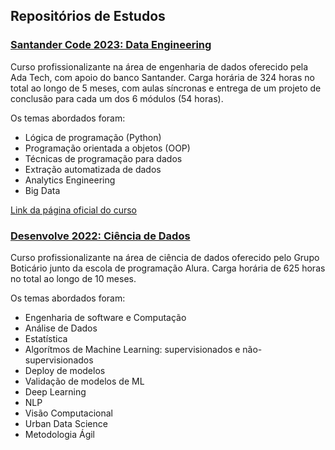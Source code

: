 ## Repositórios de Estudos

<!---### [Resumo Categorizado dos Estudos]()-->


### [Santander Code 2023: Data Engineering](https://github.com/mbaliu-treino/ADA_Engenharia_de_Dados)

Curso profissionalizante na área de engenharia de dados oferecido pela Ada Tech, com apoio do banco Santander. Carga horária de 324 horas no total ao longo de 5 meses, com aulas síncronas e entrega de um projeto de conclusão para cada um dos 6 módulos (54 horas).

Os temas abordados foram:

* Lógica de programação (Python)
* Programação orientada a objetos (OOP)
* Técnicas de programação para dados
* Extração automatizada de dados
* Analytics Engineering
* Big Data

[Link da página oficial do curso](https://ada.tech/sou-aluno/programas/santander-coders-2023)


### [Desenvolve 2022: Ciência de Dados](https://github.com/mbaliu-treino/Desenvolve)

Curso profissionalizante na área de ciência de dados oferecido pelo Grupo Boticário junto da escola de programação Alura. Carga horária de 625 horas no total ao longo de 10 meses.

Os temas abordados foram:

* Engenharia de software e Computação
* Análise de Dados
* Estatística
* Algorítmos de Machine Learning: supervisionados e não-supervisionados
* Deploy de modelos
* Validação de modelos de ML
* Deep Learning
* NLP
* Visão Computacional
* Urban Data Science
* Metodologia Ágil

<!--

**Here are some ideas to get you started:**

🙋‍♀️ A short introduction - what is your organization all about?
🌈 Contribution guidelines - how can the community get involved?
👩‍💻 Useful resources - where can the community find your docs? Is there anything else the community should know?
🍿 Fun facts - what does your team eat for breakfast?
🧙 Remember, you can do mighty things with the power of [Markdown](https://docs.github.com/github/writing-on-github/getting-started-with-writing-and-formatting-on-github/basic-writing-and-formatting-syntax)

https://img.shields.io/badge/-FLUTTER-02569B

[![Gmail Badge](https://img.shields.io/badge/-Gmail-c14438?style=flat-square&logo=Gmail&logoColor=white&link=mailto:seu_email)](mailto:ghb.albuquerque@gmail.com)
-->
